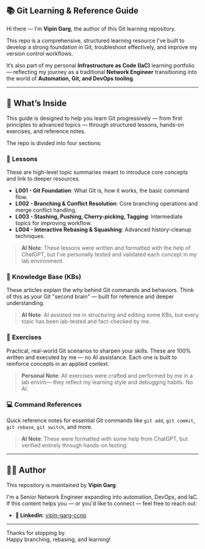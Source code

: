 ## 📚 Git Learning & Reference Guide

Hi there — I’m **Vipin Garg**, the author of this Git learning repository.

This repo is a comprehensive, structured learning resource I’ve built to develop a strong foundation in Git, troubleshoot effectively, and improve my version control workflows.

It’s also part of my personal **Infrastructure as Code (IaC)** learning portfolio — reflecting my journey as a traditional **Network Engineer** transitioning into the world of **Automation, Git, and DevOps tooling**.

---

## 📖 What’s Inside

This guide is designed to help you learn Git progressively — from first principles to advanced topics — through structured lessons, hands-on exercises, and reference notes.

The repo is divided into four sections:

### 🧪 **Lessons**

These are high-level topic summaries meant to introduce core concepts and link to deeper resources. 

- **L001 - Git Foundation**: What Git is, how it works, the basic command flow.
- **L002 - Branching & Conflict Resolution**: Core branching operations and merge conflict handling.
- **L003 - Stashing, Pushing, Cherry-picking, Tagging**: Intermediate topics for improving workflow.
- **L004 - Interactive Rebasing & Squashing**: Advanced history-cleanup techniques.

> **AI Note**: These lessons were written and formatted with the help of ChatGPT, but I’ve personally tested and validated each concept in my lab environment.

### 📘 **Knowledge Base (KBs)**

These articles explain the *why* behind Git commands and behaviors. Think of this as your Git "second brain" — built for reference and deeper understanding.

> **AI Note**: AI assisted me in structuring and editing some KBs, but every topic has been lab-tested and fact-checked by me.

### 🧠 **Exercises**

Practical, real-world Git scenarios to sharpen your skills. These are 100% written and executed by me — no AI assistance. Each one is built to reinforce concepts in an applied context.

> **Personal Note**: All exercises were crafted and performed by me in a lab enviro— they reflect my learning style and debugging habits. No AI.

### 💻 **Command References**

Quick reference notes for essential Git commands like `git add`, `git commit`, `git rebase`, `git switch`, and more.

> **AI Note**: These were formatted with some help from ChatGPT, but verified entirely through hands-on testing.

---

## 👨‍💻 Author

This repository is maintained by **Vipin Garg**.

I'm a Senior Network Engineer expanding into automation, DevOps, and IaC. If this content helps you — or you'd like to connect — feel free to reach out:

- **🔗 LinkedIn**: [vipin-garg-ccnp](https://www.linkedin.com/in/vipin-garg-ccnp/)

---

Thanks for stopping by.  
Happy branching, rebasing, and learning!
